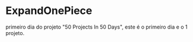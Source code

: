 # ExpandOnePiece
primeiro dia do projeto "50 Projects In 50 Days", este é o primeiro dia e o 1 projeto.
